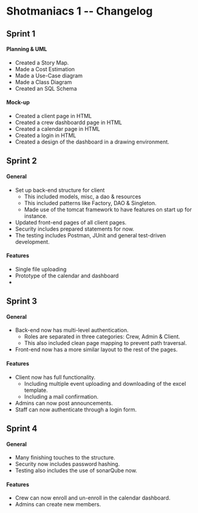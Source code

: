 # Shotmaniacs 1 -- Changelog
## Sprint 1
#### Planning & UML
+ Created a Story Map.
+ Made a Cost Estimation
+ Made a Use-Case diagram
+ Made a Class Diagram
+ Created an SQL Schema
#### Mock-up
+ Created a client page in HTML
+ Created a crew dashboardd page in HTML
+ Created a calendar page in HTML
+ Created a login in HTML
+ Created a design of the dashboard in a drawing environment.
## Sprint 2
#### General
+ Set up back-end structure for client
    + This included models, misc, a dao & resources
    + This included patterns like Factory, DAO & Singleton.
    + Made use of the tomcat framework to have features on start up for instance.
+ Updated front-end pages of all client pages.
+ Security includes prepared statements for now.
+ The testing includes Postman, JUnit and general test-driven development.
#### Features
+ Single file uploading
+ Prototype of the calendar and dashboard
+
## Sprint 3
#### General
+ Back-end now has multi-level authentication.
    + Roles are separated in three categories: Crew, Admin & Client.
    + This also included clean page mapping to prevent path traversal.
+ Front-end now has a more similar layout to the rest of the pages.
#### Features
+ Client now has full functionality.
    + Including multiple event uploading and downloading of the excel template.
    + Including a mail confirmation.
+ Admins can now post announcements.
+ Staff can now authenticate through a login form.
## Sprint 4
#### General
+ Many finishing touches to the structure.
+ Security now includes password hashing.
+ Testing also includes the use of sonarQube now.
#### Features
+ Crew can now enroll and un-enroll in the calendar dashboard.
+ Admins can create new members. 